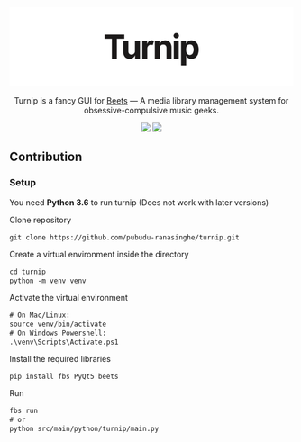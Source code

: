 <div align="center">
    <img src="design/Turnip.svg" />
    <p>
        Turnip is a fancy GUI for <a href="http://beets.io/">Beets</a> — A media library management system for obsessive-compulsive music geeks.
    </p>
    <img src="https://travis-ci.org/pubudu-ranasinghe/turnip.svg?branch=master">
    <img src="https://ci.appveyor.com/api/projects/status/05glwcx6bj0morjq?svg=true">
</div>


## Contribution

### Setup

You need **Python 3.6** to run turnip (Does not work with later versions)

Clone repository

```
git clone https://github.com/pubudu-ranasinghe/turnip.git
```

Create a virtual environment inside the directory

```
cd turnip
python -m venv venv
```

Activate the virtual environment

```
# On Mac/Linux:
source venv/bin/activate
# On Windows Powershell:
.\venv\Scripts\Activate.ps1
```

Install the required libraries

```
pip install fbs PyQt5 beets
```

Run

```
fbs run
# or
python src/main/python/turnip/main.py
```
